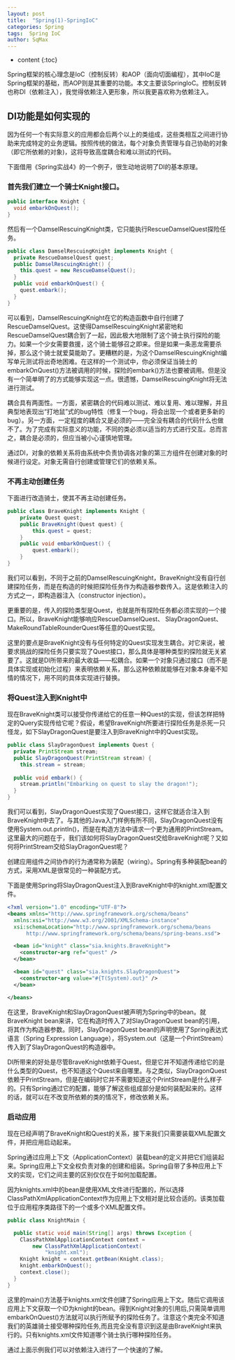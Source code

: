 ```yaml
---
layout: post
title:  "Spring(1)-SpringIoC"
categories: Spring
tags:  Spring IoC
author: SqMax
---
```


* content
{:toc}

Spring框架的核心理念是IoC（控制反转）和AOP（面向切面编程），其中IoC是Spring框架的基础，而AOP则是其重要的功能。本文主要谈SpringIoC。控制反转也称DI（依赖注入），我觉得依赖注入更形象，所以我更喜欢称为依赖注入。

## DI功能是如何实现的

因为任何一个有实际意义的应用都会后两个以上的类组成，这些类相互之间进行协助来完成特定的业务逻辑。按照传统的做法，每个对象负责管理与自己协助的对象（即它所依赖的对象)，这将导致高度耦合和难以测试的代码。





下面借用《Spring实战4》的一个例子，很生动地说明了DI的基本原理。

### 首先我们建立一个骑士Knight接口。

```java
public interface Knight {
  void embarkOnQuest();
}
```

然后有一个DamselRescuingKnight类，它只能执行RescueDamselQuest探险任务。

```java
public class DamselRescuingKnight implements Knight {
  private RescueDamselQuest quest;
  public DamselRescuingKnight() {
    this.quest = new RescueDamselQuest();
  }
  public void embarkOnQuest() {
    quest.embark();
  }
}
```

可以看到，DamselRescuingKnight在它的构造函数中自行创建了RescueDamselQuest。这使得DamselRescuingKnight紧密地和RescueDamselQuest耦合到了一起，因此极大地限制了这个骑士执行探险的能力。如果一个少女需要救援，这个骑士能够召之即来。但是如果一条恶龙需要杀掉，那么这个骑士就爱莫能助了。更糟糕的是，为这个DamselRescuingKnight编写单元测试将出奇地困难。在这样的一个测试中，你必须保证当骑士的embarkOnQuest()方法被调用的时候，探险的embark()方法也要被调用。但是没有一个简单明了的方式能够实现这一点。很遗憾，DamselRescuingKnight将无法进行测试。

耦合具有两面性。一方面，紧密耦合的代码难以测试、难以复用、难以理解，并且典型地表现出“打地鼠”式的bug特性（修复一个bug，将会出现一个或者更多新的bug）。另一方面，一定程度的耦合又是必须的——完全没有耦合的代码什么也做不了。为了完成有实际意义的功能，不同的类必须以适当的方式进行交互。总而言之，耦合是必须的，但应当被小心谨慎地管理。

通过DI，对象的依赖关系将由系统中负责协调各对象的第三方组件在创建对象的时候进行设定。对象无需自行创建或管理它们的依赖关系。

### 不再主动创建任务

下面进行改造骑士，使其不再主动创建任务。

```java
public class BraveKnight implements Knight {
	private Quest quest;
	public BraveKnight(Quest quest) {
		this.quest = quest;
	}
	public void embarkOnQuest() {
		quest.embark();
	}
}
```
我们可以看到，不同于之前的DamselRescuingKnight，BraveKnight没有自行创建探险任务，而是在构造的时候把探险任务作为构造器参数传入。这是依赖注入的方式之一，即构造器注入（constructor injection）。

更重要的是，传入的探险类型是Quest，也就是所有探险任务都必须实现的一个接口。所以，BraveKnight能够响应RescueDamselQuest、 SlayDragonQuest、 MakeRoundTableRounderQuest等任意的Quest实现。

这里的要点是BraveKnight没有与任何特定的Quest实现发生耦合。对它来说，被要求挑战的探险任务只要实现了Quest接口，那么具体是哪种类型的探险就无关紧要了。这就是DI所带来的最大收益——松耦合。如果一个对象只通过接口（而不是具体实现或初始化过程）来表明依赖关系，那么这种依赖就能够在对象本身毫不知情的情况下，用不同的具体实现进行替换。

### 将Quest注入到Knight中

现在BraveKnight类可以接受你传递给它的任意一种Quest的实现，但该怎样把特定的Query实现传给它呢？假设，希望BraveKnight所要进行探险任务是杀死一只怪龙，如下SlayDragonQuest是要注入到BraveKnight中的Quest实现。

```java
public class SlayDragonQuest implements Quest {
  private PrintStream stream;
  public SlayDragonQuest(PrintStream stream) {
    this.stream = stream;
  
  public void embark() {
    stream.println("Embarking on quest to slay the dragon!");
  }
}
```

我们可以看到，SlayDragonQuest实现了Quest接口，这样它就适合注入到BraveKnight中去了。与其他的Java入门样例有所不同，SlayDragonQuest没有使用System.out.println()，而是在构造方法中请求一个更为通用的PrintStream。这里最大的问题在于，我们该如何将SlayDragonQuest交给BraveKnight呢？又如何将PrintStream交给SlayDragonQuest呢？

创建应用组件之间协作的行为通常称为装配（wiring）。Spring有多种装配bean的方式，采用XML是很常见的一种装配方式。

下面是使用Spring将SlayDragonQuest注入到BraveKnight中的knight.xml配置文件。

```xml
<?xml version="1.0" encoding="UTF-8"?>
<beans xmlns="http://www.springframework.org/schema/beans"
  xmlns:xsi="http://www.w3.org/2001/XMLSchema-instance"
  xsi:schemaLocation="http://www.springframework.org/schema/beans 
      http://www.springframework.org/schema/beans/spring-beans.xsd">

  <bean id="knight" class="sia.knights.BraveKnight">
    <constructor-arg ref="quest" />
  </bean>

  <bean id="quest" class="sia.knights.SlayDragonQuest">
    <constructor-arg value="#{T(System).out}" />
  </bean>

</beans>
```

在这里，BraveKnight和SlayDragonQuest被声明为Spring中的bean。就BraveKnight bean来讲，它在构造时传入了对SlayDragonQuest bean的引用，将其作为构造器参数。同时，SlayDragonQuest bean的声明使用了Spring表达式语言（Spring Expression  Language），将System.out（这是一个PrintStream）传入到了SlayDragonQuest的构造器中。

DI所带来的好处是尽管BraveKnight依赖于Quest，但是它并不知道传递给它的是什么类型的Quest，也不知道这个Quest来自哪里。与之类似，SlayDragonQuest依赖于PrintStream，但是在编码时它并不需要知道这个PrintStream是什么样子的。只有Spring通过它的配置，能够了解这些组成部分是如何装配起来的。这样的话，就可以在不改变所依赖的类的情况下，修改依赖关系。

### 启动应用
现在已经声明了BraveKnight和Quest的关系，接下来我们只需要装载XML配置文件，并把应用启动起来。

Spring通过应用上下文（ApplicationContext）装载bean的定义并把它们组装起来。Spring应用上下文全权负责对象的创建和组装。Spring自带了多种应用上下文的实现，它们之间主要的区别仅仅在于如何加载配置。

因为knights.xml中的bean是使用XML文件进行配置的，所以选择ClassPathXmlApplicationContext作为应用上下文相对是比较合适的。该类加载位于应用程序类路径下的一个或多个XML配置文件。

```java
public class KnightMain {

  public static void main(String[] args) throws Exception {
    ClassPathXmlApplicationContext context = 
        new ClassPathXmlApplicationContext(
            "knight.xml");
    Knight knight = context.getBean(Knight.class);
    knight.embarkOnQuest();
    context.close();
  }
}
```

这里的main()方法基于knights.xml文件创建了Spring应用上下文。随后它调用该应用上下文获取一个ID为knight的bean。得到Knight对象的引用后,只需简单调用embarkOnQuest()方法就可以执行所赋予的探险任务了。注意这个类完全不知道我们的英雄骑士接受哪种探险任务,而且完全没有意识到这是由BraveKnight来执行的。只有knights.xml文件知道哪个骑士执行哪种探险任务。

通过上面示例我们可以对依赖注入进行了一个快速的了解。

